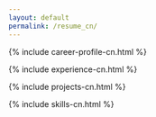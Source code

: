 ```yaml
---
layout: default
permalink: /resume_cn/
---
```


{% include career-profile-cn.html %}

{% include experience-cn.html %}

{% include projects-cn.html %}

{% include skills-cn.html %}
